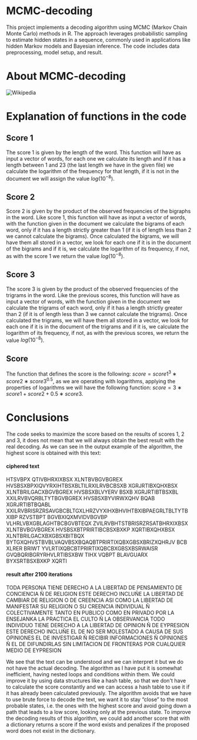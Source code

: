 # MCMC-decoding
This project implements a decoding algorithm using MCMC (Markov Chain Monte Carlo) methods in R. The approach leverages probabilistic sampling to estimate hidden states in a sequence, commonly used in applications like hidden Markov models and Bayesian inference. The code includes data preprocessing, model setup, and result.

# About MCMC-decoding
![Wikipedia](https://en.wikipedia.org/wiki/Markov_chain_Monte_Carlo)

# Explanation of functions in the code
## Score 1
The score 1 is given by the length of the word. This function will have as input a vector of words, for each one we calculate its length and if it has a length between 1 and 23 (the last length we have in the given file) we calculate the logarithm of the frequency for that length, if it is not in the document we will assign the value $log(10^{-8})$.

## Score 2
Score 2 is given by the product of the observed frequencies of the bigraphs in the word. Like score 1, this function will have as input a vector of words, with the function given in the document we calculate the bigrams of each word, only if it has a length strictly greater than 1 (if it is of length less than 2 we cannot calculate the bigrams). Once calculated the bigrams, we will have them all stored in a vector, we look for each one if it is in the document of the bigrams and if it is, we calculate the logarithm of its frequency, if not, as with the score 1 we return the value $log(10^{-8})$.

## Score 3
The score 3 is given by the product of the observed frequencies of the trigrams in the word. Like the previous scores, this function will have as input a vector of words, with the function given in the document we calculate the trigrams of each word, only if it has a length strictly greater than 2 (if it is of length less than 3 we cannot calculate the trigrams). Once calculated the trigrams, we will have them all stored in a vector, we look for each one if it is in the document of the trigrams and if it is, we calculate the logarithm of its frequency, if not, as with the previous scores, we return the value $log(10^{-8})$.

## Score
The function that defines the score is the following: $score=score1^3∗score2∗score3^{0.5}$, as we are operating with logarithms, applying the properties of logarithms we will have the following function: $score=3∗score1+score2+0.5∗score3$.
# Conclusions

The code seeks to maximize the score based on the results of scores 1, 2 and 3, it does not mean that we will always obtain the best result with the real decoding.
As we can see in the output example of the algorithm, the highest score is obtained with this text:

#### ciphered text
HTSVBPX QTIVBHRXIXBSX XLNTBVBGVBGREX HVSBSXBPXIQVYRXIHTBSXBLTILRXILRVBCBSXB XGRJRTIBXQHXBSX XLNTBRILGACXBGVBGREX HVSBSXBLVYERV BSXB XGRJRTIBTBSXBL XXILRVBVQRBLTYTBGVBGREX HVSBSXBYVIRWXQHV BQAB XGRJRTIBTBQABL XXILRVBRISRZRSAVGBCBLTGXLHRZVYXIHXBHVIHTBXIBPAEGRLTBLTYTBXIBP RZVSTBPT BGVBXIQXMVIDVBGVBP VLHRLVBXGBLAGHTBCBGVBTEQX ZVILRVBHTSTBRISRZRSATBHRXIXBSX XLNTBVBGVBGREX HVSBSXBTPRIRTIBCBSXBXKP XQRTIBXQHXBSX XLNTBRILGACXBXGBSXBITBQX BYTGXQHVSTBVBLVAQVBSXBQAQBTPRIRTIXQBXGBSXBRIZXQHRJV BCB XLRER BRIWT YVLRTIXQBCBTPRIRTIXQBCBXGBSXBSRWAISR GVQBQRIBGRYRHVLRTIBSXBW TIHX VQBPT BLAVGUARX BYXSRTBSXBXKP XQRTI

#### result after 2100 iterations
TODA PERSONA TIENE DERECHO A LA LIBERTAD DE PENSAMIENTO DE CONCIENCIA Ñ DE RELIGION ESTE DERECHO INCLUÑE LA LIBERTAD DE CAMBIAR DE RELIGION O DE CREENCIA ASI COMO LA LIBERTAD DE MANIFESTAR SU RELIGION O SU CREENCIA INDIVIDUAL Ñ COLECTIVAMENTE TANTO EN PUBLICO COMO EN PRIVADO POR LA ENSEJANKA LA PRACTICA EL CULTO Ñ LA OBSERVANCIA TODO INDIVIDUO TIENE DERECHO A LA LIBERTAD DE OPINION Ñ DE EYPRESION ESTE DERECHO INCLUÑE EL DE NO SER MOLESTADO A CAUSA DE SUS OPINIONES EL DE INVESTIGAR Ñ RECIBIR INFORMACIONES Ñ OPINIONES Ñ EL DE DIFUNDIRLAS SIN LIMITACION DE FRONTERAS POR CUALQUIER MEDIO DE EYPRESION <br>

We see that the text can be understood and we can interpret it but we do not have the actual decoding.
The algorithm as I have put it is somewhat inefficient, having nested loops and conditions within them. We could improve it by using data structures like a hash table, so that we don't have to calculate the score constantly and we can access a hash table to use it if it has already been calculated previously.
The algorithm avoids that we have to use brute force to decode the text, we want it to stay “close” to the most probable states, i.e. the ones with the highest score and avoid going down a path that leads to a low score, looking only at the previous state.
To improve the decoding results of this algorithm, we could add another score that with a dictionary returns a score if the word exists and penalizes if the proposed word does not exist in the dictionary.
